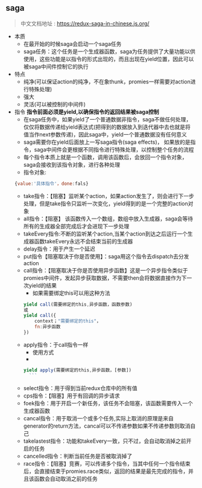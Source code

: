 ## saga
> 中文文档地址 : https://redux-saga-in-chinese.js.org/
- 本质
    - 在最开始的时候saga会启动一个saga任务
    - saga任务：这个任务是一个生成器函数，saga为任务提供了大量功能以供使用，这些功能是以指令的形式出现的，而且出现在yield位置，因此可以被saga中间件控制它的执行
- 特点 
    - 纯净(可以保证action的纯净，不在象thunk，promies一样需要对action进行特殊处理)
    - 强大
    - 灵活(可以被控制的中间件)
- 指令 **指令前面必须是yield,以确保指令的返回结果被saga控制**
    - 在saga任务中，如果yield了一个普通数据非指令，saga不做任何处理，仅仅将数据传递给yield表达式(把得到的数据放入到迭代器中去也就是将值当作next参数传递)，因此saga中，yield一个普通数据没有任何意义
    - saga需要你在yield后面放上一写saga指令(saga effects)， 如果放的是指令，saga中间件会更根据不同指令进行特殊处理，以控制整个任务的流程
    - 每个指令本质上就是一个函数，调用该函数后，会放回一个指令对象，saga会接收到该指令对象，进行各种处理
    - 指令对象:
    ```js
    {value:'具体指令'，done:fals}
    ```
    - take指令：【阻塞】监听某个action，如果action发生了，则会进行下一步处理，但是take指令只监听一次变化，yield得到的是一个完整的action对象
    - all指令：【阻塞】 该函数传入一个数组，数组中放入生成器，saga会等待所有的生成器全部完成后才会进现下一步处理
    - takeEvery指令:不断的监听某个action,当某个action到达之后运行一个生成器函数takeEvery永远不会结束当前的生成器
    - delay指令：用于产生一个延迟
    - put指令【阻塞取决于你是否使用】：saga用这个指令去dispatch去分发action
    - call指令：【阻塞取决于你是否使用异步函数】这是一个异步指令类似于promies中间件，发起异步获取数据，不需要then会将数据直接作为下一次yield的结果
      - 如果需要绑定this可以用这种方法 
      ```js
      yield call(需要绑定的this,异步函数，函数参数)
      或
      yield call({
          context；"需要绑定的this"，
          fn:异步函数
      })
      ```
    - apply指令：于call指令一样
        - 使用方式
        - 
        ```js
        yield apply(需要绑定的this,异步函数，[参数]) 
          ```
    -  select指令：用于得到当前redux仓库中的所有值
    - cps指令：【阻塞】用于有回调的异步请求
    - foek指令：用于开启一个新任务，该任务不会阻塞，该函数需要传入一个生成器函数
    - cancal指令：用于取消一个或多个任务,实际上取消的原理是来自generator的return方法，cancal可以不传递参数如果不传递参数则取消自己
    - takelastest指令：功能和takeEvery一致，只不过，会自动取消掉之前开启的任务
    - cancelled指令：判断当前任务是否被取消掉了
    -  race指令：【阻塞】竞赛，可以传递多个指令，当其中任何一个指令结束后，会直接结束于promies.race类似，返回的结果是最先完成的指令，并且该函数会自动取消之前的任务